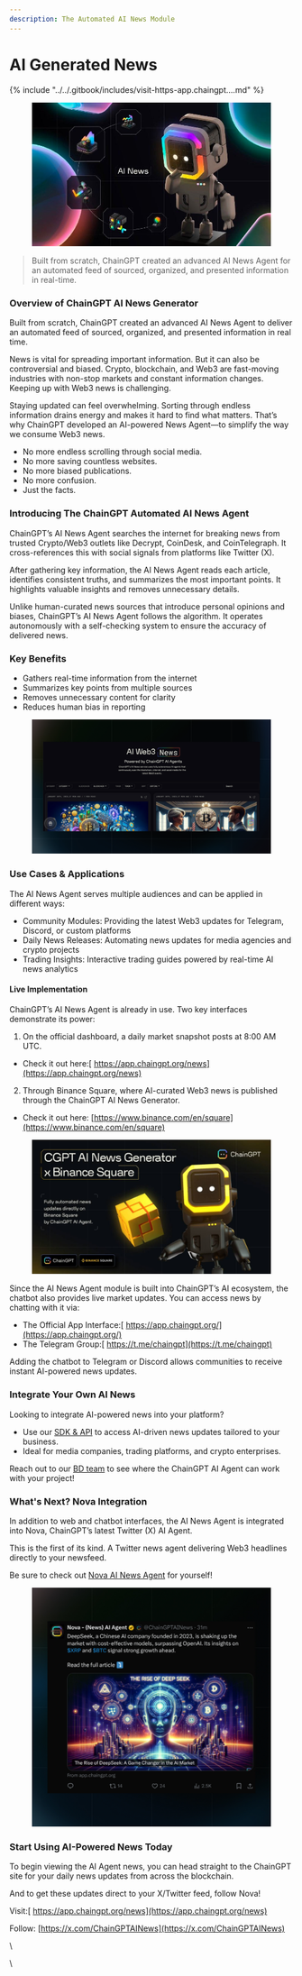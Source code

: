 ```yaml
---
description: The Automated AI News Module
---
```


# AI Generated News

{% include "../../.gitbook/includes/visit-https-app.chaingpt....md" %}

<figure><img src="../../.gitbook/assets/AI news.jpg" alt=""><figcaption></figcaption></figure>

> Built from scratch, ChainGPT created an advanced AI News Agent for an automated feed of sourced, organized, and presented information in real-time.

### Overview of ChainGPT AI News Generator

Built from scratch, ChainGPT created an advanced AI News Agent to deliver an automated feed of sourced, organized, and presented information in real time.

News is vital for spreading important information. But it can also be controversial and biased. Crypto, blockchain, and Web3 are fast-moving industries with non-stop markets and constant information changes. Keeping up with Web3 news is challenging.

Staying updated can feel overwhelming. Sorting through endless information drains energy and makes it hard to find what matters. That’s why ChainGPT developed an AI-powered News Agent—to simplify the way we consume Web3 news.

* No more endless scrolling through social media.
* No more saving countless websites.
* No more biased publications.
* No more confusion.
* Just the facts.

### Introducing The ChainGPT Automated AI News Agent

ChainGPT’s AI News Agent searches the internet for breaking news from trusted Crypto/Web3 outlets like Decrypt, CoinDesk, and CoinTelegraph. It cross-references this with social signals from platforms like Twitter (X).

After gathering key information, the AI News Agent reads each article, identifies consistent truths, and summarizes the most important points. It highlights valuable insights and removes unnecessary details.

Unlike human-curated news sources that introduce personal opinions and biases, ChainGPT’s AI News Agent follows the algorithm. It operates autonomously with a self-checking system to ensure the accuracy of delivered news.

### Key Benefits

* Gathers real-time information from the internet
* Summarizes key points from multiple sources
* Removes unnecessary content for clarity
* Reduces human bias in reporting

<figure><img src="../../.gitbook/assets/1603.jpg" alt=""><figcaption></figcaption></figure>

### Use Cases & Applications

The AI News Agent serves multiple audiences and can be applied in different ways:

* Community Modules: Providing the latest Web3 updates for Telegram, Discord, or custom platforms
* Daily News Releases: Automating news updates for media agencies and crypto projects
* Trading Insights: Interactive trading guides powered by real-time AI news analytics

#### Live Implementation

ChainGPT’s AI News Agent is already in use. Two key interfaces demonstrate its power:

1. On the official dashboard, a daily market snapshot posts at 8:00 AM UTC.

* Check it out here:[ https://app.chaingpt.org/news](https://app.chaingpt.org/news)

2. Through Binance Square, where AI-curated Web3 news is published through the ChainGPT AI News Generator.

* Check it out here: [https://www.binance.com/en/square](https://www.binance.com/en/square)

<figure><img src="../../.gitbook/assets/unnamed (2).jpg" alt=""><figcaption></figcaption></figure>

Since the AI News Agent module is built into ChainGPT’s AI ecosystem, the chatbot also provides live market updates. You can access news by chatting with it via:

* The Official App Interface:[ https://app.chaingpt.org/](https://app.chaingpt.org/)
* The Telegram Group:[ https://t.me/chaingpt](https://t.me/chaingpt)

Adding the chatbot to Telegram or Discord allows communities to receive instant AI-powered news updates.

### Integrate Your Own AI News&#x20;

Looking to integrate AI-powered news into your platform?

* Use our [SDK & API](https://docs.chaingpt.org/the-ecosystem/apis-and-sdks?_gl=1*528ftt*_gcl_au*MTIxNjYzNTMyLjE3MzYzMzA2ODk.) to access AI-driven news updates tailored to your business.
* Ideal for media companies, trading platforms, and crypto enterprises.

Reach out to our [BD team](https://t.me/JakeCGPT) to see where the ChainGPT AI Agent can work with your project!

### What's Next? Nova Integration

In addition to web and chatbot interfaces, the AI News Agent is integrated into Nova, ChainGPT’s latest Twitter (X) AI Agent.

This is the first of its kind. A Twitter news agent delivering Web3 headlines directly to your newsfeed.&#x20;

Be sure to check out [Nova AI News Agent](https://x.com/ChainGPTAINews) for yourself!

<figure><img src="../../.gitbook/assets/cgpt-happy-holidays (1).jpg" alt=""><figcaption></figcaption></figure>

### Start Using AI-Powered News Today

To begin viewing the AI Agent news, you can head straight to the ChainGPT site for your daily news updates from across the blockchain.&#x20;

And to get these updates direct to your X/Twitter feed, follow Nova!

Visit:[ https://app.chaingpt.org/news](https://app.chaingpt.org/news)

Follow: [https://x.com/ChainGPTAINews](https://x.com/ChainGPTAINews)

\


\
